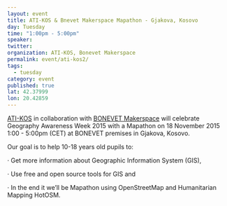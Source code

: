 ```yaml
---
layout: event
title: ATI-KOS & Bnevet Makerspace Mapathon - Gjakova, Kosovo
day: Tuesday
time: "1:00pm - 5:00pm"
speaker: 
twitter: 
organization: ATI-KOS, Bonevet Makerspace
permalink: event/ati-kos2/
tags: 
  - tuesday
category: event
published: true
lat: 42.37999
lon: 20.42859
---
```


[ATI-KOS](www.ati-kos.com) in collaboration with [BONEVET Makerspace](www.bonevet.org) will celebrate Geography Awareness Week 2015 with a Mapathon on 18 November 2015 1:00 - 5:00pm (CET) at BONEVET premises in Gjakova, Kosovo.

Our goal is to help 10-18 years old pupils to:

·         Get more information about Geographic Information System (GIS),

·         Use free and open source tools for GIS and

·         In the end it we’ll be Mapathon using OpenStreetMap and Humanitarian Mapping HotOSM.
